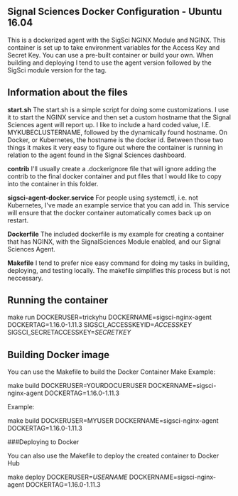 ## Signal Sciences Docker Configuration - Ubuntu 16.04

This is a dockerized agent with the SigSci NGINX Module and NGINX. This container is set up to take environment variables for the Access Key and Secret Key. You can use a pre-built container or build your own. When building and deploying I tend to use the agent version followed by the SigSci module version for the tag.

## Information about the files


**start.sh**
The start.sh is a simple script for doing some customizations. I use it to start the NGINX service and then set a custom hostname that the Signal Sciences agent will report up. I like to include a hard coded value, I.E. MYKUBECLUSTERNAME, followed by the dynamically found hostname. On Docker, or Kubernetes, the hostname is the docker id. Between those two things it makes it very easy to figure out where the container is running in relation to the agent found in the Signal Sciences dashboard.

**contrib**
I'll usually create a .dockerignore file that will ignore adding the contrib to the final docker container and put files that I would like to copy into the container in this folder. 

**sigsci-agent-docker.service**
For people using systemctl, i.e. not Kubernetes, I've made an example service that you can add in. This service will ensure that the docker container automatically comes back up on restart.

**Dockerfile**
The included dockerfile is my example for creating a container that has NGINX, with the SignalSciences Module enabled, and our Signal Sciences Agent.

**Makefile**
I tend to prefer nice easy command for doing my tasks in building, deploying, and testing locally. The makefile simplifies this process but is not neccessary.

## Running the container

make run DOCKERUSER=trickyhu DOCKERNAME=sigsci-nginx-agent DOCKERTAG=1.16.0-1.11.3 SIGSCI_ACCESSKEYID=*ACCESSKEY* SIGSCI_SECRETACCESSKEY=*SECRETKEY* 

## Building Docker image

You can use the Makefile to build the Docker Container
Make Example:

make build DOCKERUSER=YOURDOCUERUSER DOCKERNAME=sigsci-nginx-agent DOCKERTAG=1.16.0-1.11.3

Example:

make build  DOCKERUSER=MYUSER DOCKERNAME=sigsci-nginx-agent DOCKERTAG=1.16.0-1.11.3 

###Deploying to Docker

You can also use the Makefile to deploy the created container to Docker Hub

make deploy DOCKERUSER=*USERNAME* DOCKERNAME=sigsci-nginx-agent DOCKERTAG=1.16.0-1.11.3

